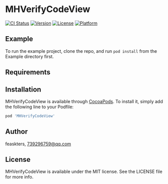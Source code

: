 # MHVerifyCodeView

[![CI Status](https://img.shields.io/travis/feaskters/MHVerifyCodeView.svg?style=flat)](https://travis-ci.org/feaskters/MHVerifyCodeView)
[![Version](https://img.shields.io/cocoapods/v/MHVerifyCodeView.svg?style=flat)](https://cocoapods.org/pods/MHVerifyCodeView)
[![License](https://img.shields.io/cocoapods/l/MHVerifyCodeView.svg?style=flat)](https://cocoapods.org/pods/MHVerifyCodeView)
[![Platform](https://img.shields.io/cocoapods/p/MHVerifyCodeView.svg?style=flat)](https://cocoapods.org/pods/MHVerifyCodeView)

## Example

To run the example project, clone the repo, and run `pod install` from the Example directory first.

## Requirements

## Installation

MHVerifyCodeView is available through [CocoaPods](https://cocoapods.org). To install
it, simply add the following line to your Podfile:

```ruby
pod 'MHVerifyCodeView'
```

## Author

feaskters, 739296759@qq.com

## License

MHVerifyCodeView is available under the MIT license. See the LICENSE file for more info.
